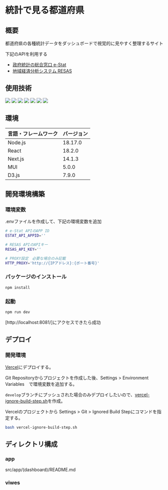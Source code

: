 # 統計で見る都道府県

## 概要

都道府県の各種統計データをダッシュボードで視覚的に見やすく整理するサイト

下記のAPIを利用する

- [政府統計の総合窓口 e-Stat](https://www.e-stat.go.jp/api/)
- [地域経済分析システム RESAS](https://opendata.resas-portal.go.jp/)

## 使用技術

<!-- シールド一覧 -->
<!-- 該当するプロジェクトの中から任意のものを選ぶ-->
<p style="display: inline">
  <!-- フロントエンドのフレームワーク一覧 -->
  <img src="https://img.shields.io/badge/-Node.js-000000.svg?logo=node.js&style=for-the-badge">
  <img src="https://img.shields.io/badge/-Next.js-000000.svg?logo=next.js&style=for-the-badge">
  <img src="https://img.shields.io/badge/-D3.js-000000.svg?logo=d3.js&style=for-the-badge">
  <img src="https://img.shields.io/badge/-MUI-000000.svg?logo=mui&style=for-the-badge">
  <img src="https://img.shields.io/badge/-React-20232A?style=for-the-badge&logo=react&logoColor=61DAFB">
  <!-- バックエンドの言語一覧 -->
  <img src="https://img.shields.io/badge/-Python-000000.svg?logo=python&style=for-the-badge">
  <!-- インフラ一覧 -->
  <img src="https://img.shields.io/badge/-Amazon%20aws-232F3E.svg?logo=amazon-aws&style=for-the-badge">
</p>

## 環境

| 言語・フレームワーク | バージョン |
| -------------------- | ---------- |
| Node.js              | 18.17.0    |
| React                | 18.2.0     |
| Next.js              | 14.1.3     |
| MUI                  | 5.0.0      |
| D3.js                | 7.9.0      |

## 開発環境構築

### 環境変数

.envファイルを作成して、下記の環境変数を追加

```bash
# e-Stat APIのAPP ID
ESTAT_API_APPID=''

# RESAS APIのAPIキー
RESAS_API_KEY=''

# PROXY設定　必要な場合のみ記載
HTTP_PROXY='http://{IPアドレス}:{ポート番号}'
```

### パッケージのインストール

```bash
npm install
```

### 起動

```bash
npm run dev
```

[http://localhost:8081/]にアクセスできたら成功

## デプロイ

### 開発環境

[Vercel](https://vercel.com/)にデプロイする。

Git Repositoryからプロジェクトを作成した後、Settings > Environment Variables　で環境変数を追加する。

`develop`ブランチにプッシュされた場合のみデプロイしたいので、[vercel-ignore-build-step.sh](vercel-ignore-build-step.sh)を作成。

Vercelのプロジェクトから Settings > Git > Ignored Build Stepにコマンドを指定する。

```bash
bash vercel-ignore-build-step.sh
```

## ディレクトリ構成

### app

src/app/(dashboard)/README.md

### viwes
